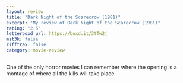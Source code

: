```yaml
---
layout: review
title: "Dark Night of the Scarecrow (1981)"
excerpt: "My review of Dark Night of the Scarecrow (1981)"
rating: "2.5"
letterboxd_url: https://boxd.it/3tTw2j
mst3k: false
rifftrax: false
category: movie-review
---
```


One of the only horror movies I can remember where the opening is a montage of where all the kills will take place
